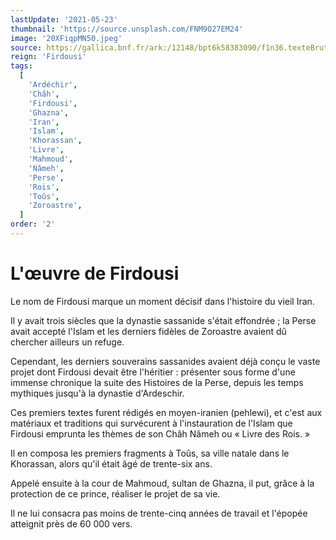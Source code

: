 ```yaml
---
lastUpdate: '2021-05-23'
thumbnail: 'https://source.unsplash.com/FNM9O27EM24'
image: '20XFiqpMN50.jpeg'
source: https://gallica.bnf.fr/ark:/12148/bpt6k58383090/f1n36.texteBrut
reign: 'Firdousi'
tags:
  [
    'Ardéchir',
    'Châh',
    'Firdousi',
    'Ghazna',
    'Iran',
    'Islam',
    'Khorassan',
    'Livre',
    'Mahmoud',
    'Nâmeh',
    'Perse',
    'Rois',
    'Toûs',
    'Zoroastre',
  ]
order: '2'
---
```


# L'œuvre de Firdousi

Le nom de Firdousi marque un moment décisif dans l'histoire du vieil Iran.

Il y avait trois siècles que la dynastie sassanide s'était effondrée ; la Perse avait accepté l'Islam et les derniers fidèles de Zoroastre avaient dû chercher ailleurs un refuge.

Cependant, les derniers souverains sassanides avaient déjà conçu le vaste projet dont Firdousi devait être l'héritier : présenter sous forme d'une immense chronique la suite des Histoires de la Perse, depuis les temps mythiques jusqu'à la dynastie d'Ardeschir.

Ces premiers textes furent rédigés en moyen-iranien (pehlewi), et c'est aux matériaux et traditions qui survécurent à l'instauration de l'Islam que Firdousi emprunta les thèmes de son Châh Nâmeh ou « Livre des Rois. »

Il en composa les premiers fragments à Toûs, sa ville natale dans le Khorassan, alors qu'il était âgé de trente-six ans.

Appelé ensuite à la cour de Mahmoud, sultan de Ghazna, il put, grâce à la protection de ce prince, réaliser le projet de sa vie.

Il ne lui consacra pas moins de trente-cinq années de travail et l'épopée atteignit près de 60 000 vers.
